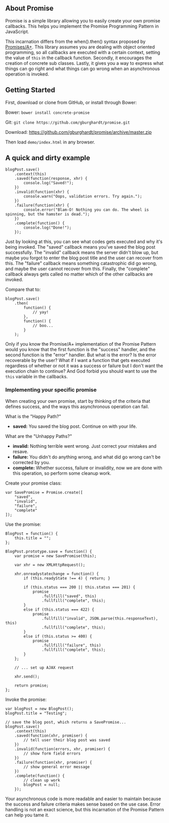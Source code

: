 ## About Promise

Promise is a simple library allowing you to easily create your own promise
callbacks. This helps you implement the Promise Programming Pattern in
JavaScript.

This incarnation differs from the when().then() syntax proposed by
[Promises/A+](http://promisesaplus.com/). This library assumes you are dealing
with object oriented programming, so all callbacks are executed with a certain
context, setting the value of `this` in the callback function. Secondly, it
encourages the creation of concrete sub classes. Lastly, it gives you a way to
express what things can go right and what things can go wrong when an
asynchronous operation is invoked.

## Getting Started

First, download or clone from GitHub, or install through Bower:

Bower: `bower install concrete-promise`

Git: `git clone https://github.com/gburghardt/promise.git`

Download: https://github.com/gburghardt/promise/archive/master.zip

Then load `demo/index.html` in any browser.

## A quick and dirty example

    blogPost.save()
        .context(this)
        .saved(function(response, xhr) {
            console.log("Saved!");
        })
        .invalid(function(xhr) {
            console.warn("Oops, validation errors. Try again.");
        })
        .failure(function(xhr) {
            console.error("Blam-O! Nothing you can do. The wheel is spinning, but the hamster is dead.");
        })
        .complete(function() {
            console.log("Done!");
        });

Just by looking at this, you can see what codes gets executed and why it's being
invoked. The "saved" callback means you've saved the blog post successfully. The
"invalid" callback means the server didn't blow up, but maybe you forgot to
enter the blog post title and the user can recover from this. The "failure"
callback means something catastrophic did go wrong, and maybe the user cannot
recover from this. Finally, the "complete" callback always gets called no matter
which of the other callbacks are invoked.

Compare that to:

    blogPost.save()
        .then(
            function() {
                // yay!
            },
            function() {
                // boo...
            }
        );

Only if you know the Promise/A+ implementation of the Promise Pattern would you
know that the first function is the "success" handler, and the second function
is the "error" handler. But what is the error? Is the error recoverable by the
user? What if I want a function that gets executed regardless of whether or not
it was a success or failure but I don't want the execution chain to continue?
And God forbid you should want to use the `this` variable in the callbacks.

### Implementing your specific promise

When creating your own promise, start by thinking of the criteria that defines
success, and the ways this asynchronous operation can fail.

What is the "Happy Path?"

- **saved:** You saved the blog post. Continue on with your life.

What are the "Unhappy Paths?"

- **invalid:** Nothing terrible went wrong. Just correct your mistakes and
  resave.
- **failure:** You didn't do anything wrong, and what did go wrong can't be
  corrected by you.
- **complete:** Whether success, failure or invalidity, now we are done with
  this operation, so perform some cleanup work.

Create your promise class:

    var SavePromise = Promise.create([
        "saved",
        "invalid",
        "failure",
        "complete"
    ]);

Use the promise:

    BlogPost = function() {
        this.title = "";
    };

    BlogPost.prototype.save = function() {
        var promise = new SavePromise(this);

        var xhr = new XMLHttpRequest();

        xhr.onreadystatechange = function() {
            if (this.readyState !== 4) { return; }

            if (this.status === 200 || this.status === 201) {
                promise
                    .fullfill("saved", this)
                    .fullfill("complete", this);
            }
            else if (this.status === 422) {
                promise
                    .fullfill("invalid", JSON.parse(this.responseText), this)
                    .fullfill("complete", this);
            }
            else if (this.status >= 400) {
                promise
                    .fullfill("failure", this)
                    .fullfill("complete", this);
            }
        };

        // ... set up AJAX request

        xhr.send();

        return promise;
    };

Invoke the promise:

    var blogPost = new BlogPost();
    blogPost.title = "Testing";

    // save the blog post, which returns a SavePromise...
    blogPost.save()
        .context(this)
        .saved(function(xhr, promiser) {
            // tell user their blog post was saved
        })
        .invalid(function(errors, xhr, promiser) {
            // show form field errors
        })
        .failure(function(xhr, promiser) {
            // show general error message
        })
        .complete(function() {
            // clean up work
            blogPost = null;
        });

Your asynchronous code is more readable and easier to maintain because the
success and failure criteria makes sense based on the use case. Error handling
is not an exact science, but this incarnation of the Promise Pattern can help
you tame it.

